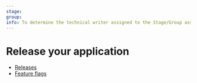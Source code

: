 ```yaml
---
stage: 
group: 
info: To determine the technical writer assigned to the Stage/Group associated with this page, see https://about.gitlab.com/handbook/engineering/ux/technical-writing/#assignments
---
```


# Release your application

- [Releases](../user/project/releases/index.md)
- [Feature flags](../operations/feature_flags.md)
